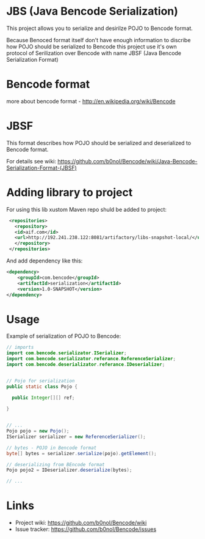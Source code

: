 JBS (Java Bencode Serialization)
=======

This project allows you to serialize and desirilze POJO to Bencode format. 

Because Benoced format itself don't have enough information to discribe how POJO should be serialized to Bencode this project use it's own protocol of Serilization over Bencode with name JBSF (Java Bencode Serialization Format)

Bencode format
=======
more about bencode format - http://en.wikipedia.org/wiki/Bencode

JBSF
=======
This format describes how POJO should be serialized and deserialized to Bencode format.

For details see wiki: https://github.com/b0noI/Bencode/wiki/Java-Bencode-Serialization-Format-(JBSF)
  
Adding library to project
=======
For using this lib xustom Maven repo shuld be added to project:

```xml
 <repositories>
   <repository>
   <id>aif.com</id>
   <url>http://192.241.238.122:8081/artifactory/libs-snapshot-local/</url>
   </repository>
 </repositories>
 ```

And add dependency like this:
```xml
<dependency>
    <groupId>com.bencode</groupId>
    <artifactId>serialization</artifactId>
    <version>1.0-SNAPSHOT</version>
</dependency>
```

Usage
=======

Example of serialization of POJO to Bencode:

```Java
// imports
import com.bencode.serializator.ISerializer;
import com.bencode.serializator.referance.ReferenceSerializer;
import com.bencode.deserializator.referance.IDeserializer;


// Pojo for serialization
public static class Pojo {

  public Integer[][] ref;
  
}


// ...
Pojo pojo = new Pojo();
ISerializer serializer = new ReferenceSerializer();

// bytes - POJO in Bencode format
byte[] bytes = serializer.serialize(pojo).getElement();

// deserializing from BEncode format
Pojo pojo2 = IDeserializer.deserialize(bytes);

// ...
```

Links
======

* Project wiki: https://github.com/b0noI/Bencode/wiki
* Issue tracker: https://github.com/b0noI/Bencode/issues
